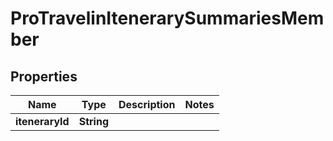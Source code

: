 

# ProTravelinItenerarySummariesMember

## Properties

Name | Type | Description | Notes
------------ | ------------- | ------------- | -------------
**iteneraryId** | **String** |  | 



